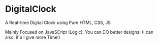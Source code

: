 # DigitalClock
A Real-time Digital Clock using Pure HTML, CSS, JS

Mainly Focused on JavaSCript (Logic). You can DO better designs! (I can also, if a I give more Time!)
